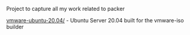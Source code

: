 Project to capture all my work related to packer

[vmware-ubuntu-20.04/](https://github.com/ahnberg/packer/tree/master/vmware-ubuntu-20.04) - Ubuntu Server 20.04 built for the vmware-iso builder
